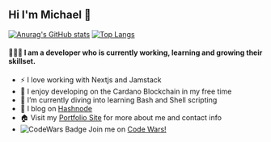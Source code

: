 ## Hi I'm Michael 👋
 [![Anurag's GitHub stats](https://github-readme-stats.vercel.app/api?username=MiCurran&show_icons=true&theme=yeblu)](https://github.com/MiCurran/github-readme-stats)
 [![Top Langs](https://github-readme-stats.vercel.app/api/top-langs/?username=anuraghazra&layout=compact&langs_count=8&theme=yeblu)](https://github.com/anuraghazra/github-readme-stats) 
 
 #### 👨🏽‍💻 I am a developer who is currently working, learning and growing their skillset.
 
- ⚡ I love working with Nextjs and Jamstack
- 🔗 I enjoy developing on the Cardano Blockchain in my free time
- 🐚 I’m currently diving into learning Bash and Shell scripting 
- 📝 I blog on [Hashnode](https://hashnode.com/@MiCurran/joinme)
- 🏠 Visit my [Portfolio Site](https://micurran.dev) for more about me and contact info
- ![CodeWars Badge](https://www.codewars.com/users/MiCurran/badges/small) Join me on [Code Wars!](https://www.codewars.com/r/yjW6NQ)
<!--
**MiCurran/MiCurran** is a ✨ _special_ ✨ repository because its `README.md` (this file) appears on your GitHub profile.

Here are some ideas to get you started:

- 🔭 I’m currently working on ...
- 🌱 I’m currently learning ...
- 👯 I’m looking to collaborate on ...
- 🤔 I’m looking for help with ...
- 💬 Ask me about ...
- 📫 How to reach me: ...
- 😄 Pronouns: ...
- ⚡ Fun fact: ...
-->
